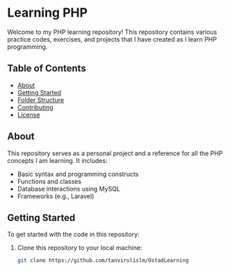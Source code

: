 # Learning PHP

Welcome to my PHP learning repository! This repository contains various practice codes, exercises, and projects that I have created as I learn PHP programming. 

## Table of Contents

- [About](#about)
- [Getting Started](#getting-started)
- [Folder Structure](#folder-structure)
- [Contributing](#contributing)
- [License](#license)

## About

This repository serves as a personal project and a reference for all the PHP concepts I am learning. It includes:

- Basic syntax and programming constructs
- Functions and classes
- Database interactions using MySQL
- Frameworks (e.g., Laravel)

## Getting Started

To get started with the code in this repository:

1. Clone this repository to your local machine:
   ```bash
   git clone https://github.com/tanvirulislm/OstadLearning
